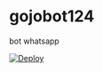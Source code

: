 # gojobot124

bot whatsapp



[![Deploy](https://www.herokucdn.com/deploy/button.svg)](https://heroku.com/deploy?template=https://github.com/RGANS087/gojobot124)
